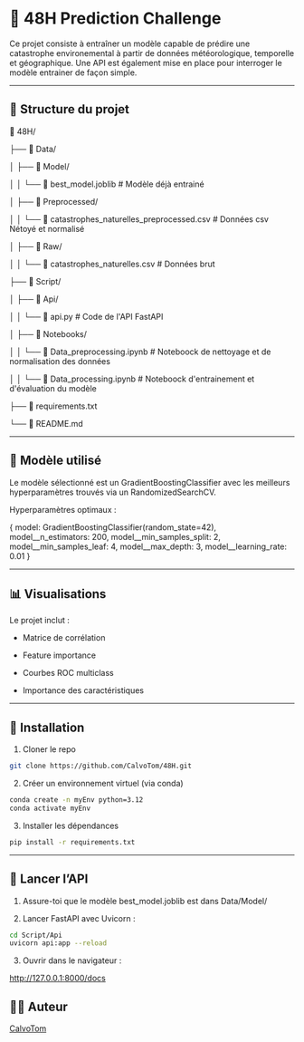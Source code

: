 # 🚀 48H Prediction Challenge

Ce projet consiste à entraîner un modèle capable de prédire une catastrophe environemental à partir de données météorologique, temporelle et géographique. Une API est également mise en place pour interroger le modèle entrainer de façon simple.

---

## 📂 Structure du projet

📁 48H/

├── 📁 Data/

│   ├── 📁 Model/

│   │   └── 📄 best_model.joblib  # Modèle déjà entrainé

│   ├── 📁 Preprocessed/

│   │   └── 📄 catastrophes_naturelles_preprocessed.csv  # Données csv Nétoyé et normalisé

│   ├── 📁 Raw/

│   │   └── 📄 catastrophes_naturelles.csv  # Données brut

├── 📁 Script/

│   ├── 📁 Api/

│   │   └── 📄 api.py           # Code de l'API FastAPI

│   ├── 📁 Notebooks/

│   │   └── 📄 Data_preprocessing.ipynb           # Noteboock de nettoyage et de normalisation des données

│   │   └── 📄 Data_processing.ipynb           # Noteboock d'entrainement et d'évaluation du modèle

├── 📄 requirements.txt

└── 📄 README.md

---

## 🧠 Modèle utilisé

Le modèle sélectionné est un GradientBoostingClassifier avec les meilleurs hyperparamètres trouvés via un RandomizedSearchCV.

Hyperparamètres optimaux :

{
  model: GradientBoostingClassifier(random_state=42),
  model__n_estimators: 200,
  model__min_samples_split: 2,
  model__min_samples_leaf: 4,
  model__max_depth: 3,
  model__learning_rate: 0.01
}

---

## 📊 Visualisations

Le projet inclut :

- Matrice de corrélation

- Feature importance

- Courbes ROC multiclass

- Importance des caractéristiques

---

## 🔧 Installation

1. Cloner le repo
```bash
git clone https://github.com/CalvoTom/48H.git
```
2. Créer un environnement virtuel (via conda)
```bash
conda create -n myEnv python=3.12
conda activate myEnv
```
3. Installer les dépendances
```bash
pip install -r requirements.txt
```
---

## 🚀 Lancer l’API

1. Assure-toi que le modèle best_model.joblib est dans Data/Model/

2. Lancer FastAPI avec Uvicorn :
```bash
cd Script/Api
uvicorn api:app --reload
```

3. Ouvrir dans le navigateur :

http://127.0.0.1:8000/docs

## 👨‍💻 Auteur

[CalvoTom](https://github.com/CalvoTom)
